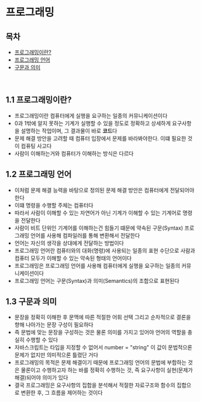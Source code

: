 # 프로그래밍

## 목차
* <a href="#프로그래밍이란?">프로그래밍이란?</a>
* <a href="#프로그래밍 언어">프로그래밍 언어</a>
* <a href="#구문과 의미">구문과 의미</a>

<br />

## 1.1 프로그래밍이란?
* 프로그래밍이란 컴퓨터에게 실행을 요구하는 일종의 커뮤니케이션이다
* 0과 1밖에 알지 못하는 기계가 실행할 수 있을 정도로 정확하고 상세하게 요구사항을 설명하는 작업이며, 그 결과물이 바로 **코드**다
* 문제 해결 방안을 고려할 때 컴퓨터 입장에서 문제를 바라봐야한다. 이떄 필요한 것이 컴퓨팅 사고다
* 사람이 이해하는거와 컴퓨터가 이해하는 방식은 다르다

## 1.2 프로그래밍 언어
* 이처럼 문제 해결 능력을 바탕으로 정의된 문제 해결 방안은 컴퓨터에게 전달되어야 한다
* 이떄 명령을 수행할 주체는 컴퓨터다
* 따라서 사람이 이해할 수 있는 자연어가 아닌 기계가 이해할 수 있는 기계어로 명령을 전달한다
* 사람이 비트 단위인 기계어를 이해하는건 힘들기 떄문에 약속된 구문(Syntax) 프로그래밍 언어를 사용해 컴파일러를 통해 변환해서 전달한다
* 언어는 자신의 생각을 상대에게 전달하는 방법이다 
* 프로그래밍 언어란 컴퓨터와의 대화(명령)에 사용되는 일종의 표현 수단으로 사람과 컴퓨터 모두가 이해할 수 있는 약속된 형태의 언어이다
* 프로그래밍은 프로그래밍 언어를 사용해 컴퓨터에게 실행을 요구하는 일종의 커뮤니케이션이다
* 프로그래밍 언어는 구문(Syntax)과 의미(Semantics)의 조합으로 표현된다

## 1.3 구문과 의미
* 문장을 정확히 이해한 후 문맥에 따른 적절한 어휘 선택 그리고 순차적으로 결론을 향해 나아가는 문장 구성이 필요하다
* 즉 문법에 맞는 문장을 구성하는 것은 물론 의미를 가지고 있어야 언어의 역할을 충실히 수행할 수 있다
* 자바스크립트는 타입을 지정할 수 없어서 number = "string" 이 값이 문법적으론 문제가 없지만 의미적으론 틀렸단 거다
* 프로그래밍의 목적은 문제 해결이기 때문에 프로그래밍 언어의 문법에 부합하는 것은 물론이고 수행하고자 하는 바를 정확히 수행하는 것, 즉 요구사항이 실현(문제가 해결)되어야 의미가 있다
* 결국 프로그래밍은 요구사항의 집합을 분석해서 적절한 자료구조와 함수의 집합으로 변환한 후, 그 흐름을 제어하는 것이다

